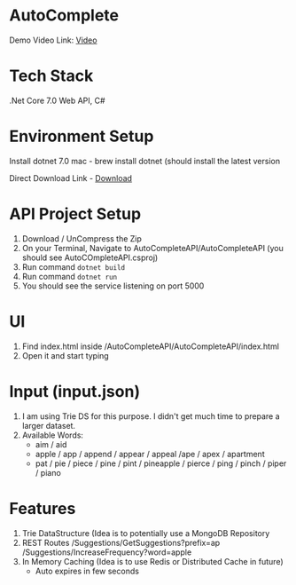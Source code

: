 # AutoComplete

Demo Video Link: [Video](https://drive.google.com/file/d/1JhMZi21Po9HpNqVYWgLR3rk7a9gIO5vR/view?usp=share_link)

# Tech Stack
.Net Core 7.0 Web API, C#

# Environment Setup

Install dotnet 7.0 
  mac - brew install dotnet (should install the latest version
  
  Direct Download Link - [Download](https://dotnet.microsoft.com/en-us/download/dotnet/7.0)

# API Project Setup

1. Download / UnCompress the Zip 
2. On your Terminal, Navigate to AutoCompleteAPI/AutoCompleteAPI (you should see AutoCOmpleteAPI.csproj)
3. Run command `dotnet build`
4. Run command `dotnet run`
5. You should see the service listening on port 5000

# UI

1. Find index.html inside /AutoCompleteAPI/AutoCompleteAPI/index.html
2. Open it and start typing 

# Input (input.json)

1. I am using Trie DS for this purpose. I didn't get much time to prepare a larger dataset. 
2. Available Words:
      - aim / aid
      - apple / app / append / appear / appeal /ape / apex / apartment 
      - pat / pie / piece / pine / pint / pineapple / pierce / ping / pinch / piper / piano
      
# Features

1. Trie DataStructure (Idea is to potentially use a MongoDB Repository
2. REST Routes
   /Suggestions/GetSuggestions?prefix=ap
   /Suggestions/IncreaseFrequency?word=apple
3. In Memory Caching (Idea is to use Redis or Distributed Cache in future)
   - Auto expires in few seconds
